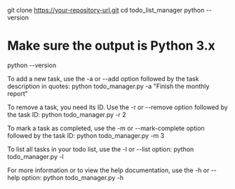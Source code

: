 git clone https://your-repository-url.git
cd todo_list_manager
python --version
# Make sure the output is Python 3.x
python --version

To add a new task, use the -a or --add option followed by the task description in quotes:
python todo_manager.py -a "Finish the monthly report"

To remove a task, you need its ID. Use the -r or --remove option followed by the task ID:
python todo_manager.py -r 2

To mark a task as completed, use the -m or --mark-complete option followed by the task ID:
python todo_manager.py -m 3

To list all tasks in your todo list, use the -l or --list option:
python todo_manager.py -l

For more information or to view the help documentation, use the -h or --help option:
python todo_manager.py -h